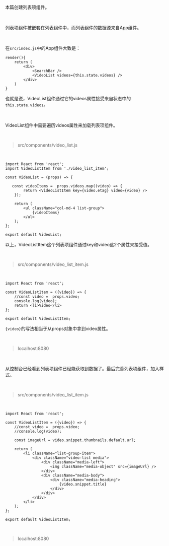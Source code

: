 <br>

本篇创建列表项组件。

<br>

列表项组件被嵌套在列表组件中，而列表组件的数据源来自App组件。

<br>

在`src/index.js`中的App组件大致是：

    render(){
        return (
            <div>
                <SearchBar />
                <VideoList videos={this.state.videos} />
            </div>
        )        
    }

也就是说，VideoList组件通过它的videos属性接受来自状态中的`this.state.videos`。

<br>

VideoList组件中需要遍历videos属性来加载列表项组件。

<br>

> src/components/video_list.js

<br>

	import React from 'react';
	import VideoListItem from './video_list_item';
	
	const VideoList = (props) => {
	    
	   const videoItems =  props.videos.map((video) => {
	        return <VideoListItem key={video.etag} video={video} />
	    });
	    
	    return (
	        <ul className="col-md-4 list-group">
	            {videoItems}
	        </ul>
	    );
	};
	
	export default VideoList;

以上，VideoListItem这个列表项组件通过key和video这2个属性来接受值。

<br>

> src/components/video_list_item.js

<br>

	import React from 'react';
	
	const VideoListItem = ({video}) => {
	    //const video =  props.video;
	    console.log(video);
	    return <li>Video</li>
	};
	
	export default VideoListItem;

`{video}`的写法相当于从props对象中拿到video属性。

<br>

> localhost:8080

<br>

从控制台已经看到列表项组件已经能获取到数据了。最后完善列表项组件，加入样式。

<br>

> src/components/video_list_item.js

<br>

	import React from 'react';
	
	const VideoListItem = ({video}) => {
	    //const video =  props.video;
	    //console.log(video);
	    
	    const imageUrl = video.snippet.thumbnails.default.url;
	    
	    return (
	        <li className="list-group-item">
	            <div className="video-list media">
	                <div className="media-left">
	                    <img className="media-object" src={imageUrl} />
	                </div>
	                <div className="media-body">
	                    <div className="media-heading">
	                        {video.snippet.title}
	                    </div>
	                </div>
	            </div>
	        </li>
	    );
	};
	
	export default VideoListItem;

<br>

> localhost:8080

<br>








